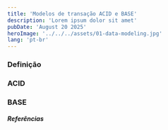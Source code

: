 ```yaml
---
title: 'Modelos de transação ACID e BASE'
description: 'Lorem ipsum dolor sit amet'
pubDate: 'August 20 2025'
heroImage: '../../../assets/01-data-modeling.jpg'
lang: 'pt-br'
---
```


### Definição



### ACID
### BASE

##### Referências